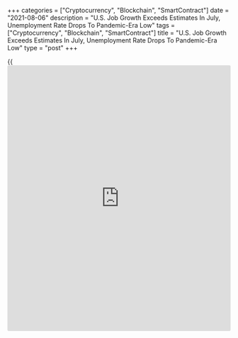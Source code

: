 +++
categories = ["Cryptocurrency", "Blockchain", "SmartContract"]
date = "2021-08-06"
description = "U.S. Job Growth Exceeds Estimates In July, Unemployment Rate Drops To Pandemic-Era Low"
tags = ["Cryptocurrency", "Blockchain", "SmartContract"]
title = "U.S. Job Growth Exceeds Estimates In July, Unemployment Rate Drops To Pandemic-Era Low"
type = "post"
+++

{{<iframe id="large-banner" src="https://www.bounty.group/#slide=6.0" width="100%" height="600" scrolling="no" style="border: 0px solid rgb(216, 221, 230); border-radius: 3px;">}}

A closely watched report released by the Labor Department on Friday
showed U.S. employment soared by more than expected in the month of
July.

The Labor Department said non-farm payroll employment spiked by 943,000
jobs in July after surging by an upwardly revised 938,000 jobs in June.

Economists had expected employment to jump by 870,000 jobs compared to
the addition of 850,000 jobs originally reported for the previous month.

Andrew Hunter, Senior U.S. Economist at Capital Economics, said the data
"indicates that employment growth has shifted into a higher gear and
that the drag on hiring from labor shortages is easing."

"That suggests economic growth may be holding up better than we had
feared and leaves open the possibility of Fed Chair Jerome Powell
dropping a stronger hint that tapering is on the way at Jackson Hole in
three weeks' time," Hunter added.

The stronger than expected job growth was partly due to sharp increases
in employment in leisure and hospitality and local government education,
which shot up by 380,000 jobs and 221,000 jobs, respectively.

Reflecting the strong job growth, the unemployment rate slid to 5.4
percent in July from 5.9 percent in June, falling to its lowest level
since March of 2020. Economists had expected the unemployment rate to
dip to 5.7 percent.

The bigger than expected decrease in the unemployment rate came as
household employment skyrocketed by 1.043 million persons, while the
labor force rose by 261,000 persons.

The report also said average hourly employee earnings rose by $0.11 or
0.4 percent to $30.54 in July. Annual wage growth accelerated to 4.0
percent in July from 3.7 percent in June.

For comments and feedback [contact](https://www.playgroundfx.com/contact/): editorial@rtt[news](https://www.letsplayfx.com/blog/forex-news-website/).com

[Economic News][1]

 **What parts of the world are seeing the best (and worst) economic
performances lately? Click[here][2] to check out our [Econ Scorecard][2]
and find out! See up-to-the-moment [ranking](https://www.playgroundfx.com/blog/crypto-exchange-ranking/)s for the best and worst
performers in [GDP][3], [unemployment rate][4], [inflation][5] and much
more.**

   1. www.rtt[news](https://www.letsplayfx.com/blog/forex-news-website/).com/Content/EconomicNews.aspx
   2. www.rtt[news](https://www.letsplayfx.com/blog/forex-news-website/).com/economic-scorecard/world-rank/industrial-production/highest-performance.aspx
   3. www.rtt[news](https://www.letsplayfx.com/blog/forex-news-website/).com/economic-scorecard/world-rank/GDP/highest-performance.aspx
   4. www.rtt[news](https://www.letsplayfx.com/blog/forex-news-website/).com/economic-scorecard/world-rank/unemployment-rate/lowest-performance.aspx
   5. www.rtt[news](https://www.letsplayfx.com/blog/forex-news-website/).com/economic-scorecard/world-rank/CPI/highest-performance.aspx